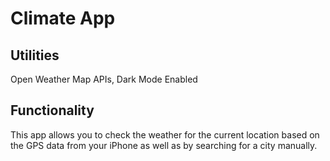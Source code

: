 
#  Climate App

## Utilities

Open Weather Map APIs, Dark Mode Enabled

## Functionality

This app allows you to check the weather for the current location based on the GPS data from your iPhone as well as by searching for a city manually. 
